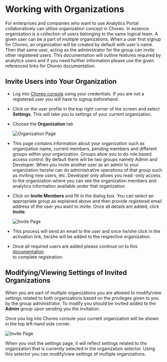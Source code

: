 # Working with Organizations

For enterprises and companies who want to use Analytics Portal collaboratively can utilize organization
 concept in Choreo. In essence organization is a collection of users belonging to the same logical team. A given user
  can be a part of multiple organizations. When a user first signup for Choreo, an organization will be created by
   default with user's name. Then that same user, acting as the administrator for the group can invite other
    registered users. This documentation will outline features required by analytics users and if you need further
     information please use the given referenced links for Choreo documentation.

## Invite Users into Your Organization
    
- Log into [Choreo console](https://console.choreo.dev/login/) using your credentials. If you are not a registered user you will have to signup
 beforehand. 
- Click on the user profile in the top right corner of the screen and select **Settings**. This will take you to
 settings of your current organization.
- Choose the **Organization** tab

  ![Organization Page]({{base_path}}/assets/img/observe/organization-page.png)

- This page contains information about your organization such as organization name, current members, pending members
 and different groups within your organization. Groups allow you to do role based access control. By default there
  will be two groups namely Admin and Developer. When you invite another user as an admin to your organization he/she
   can do administrative operations of that group such as inviting new users, etc. Developer only allows you read
   -only access to the organization where you can see the organization members and analytics information available
    under that organization
- Click on **Invite Members** and fill in the dialog box. You can select an appropriate group as explained above and
 then provide registered email address of the user you want to invite. Once all details are added, click **Invite**.

  ![Invite Page]({{base_path}}/assets/img/observe/invite-dialogue-box.png)

- This process will send an email to the user and once he/she click in the activation link, he/she will be added to the
 respective organization.
- Once all required users are added please continue on to this [documentation]({{base_path}}/observe/api-manager-analytics/configure-analytics/register-for-analytics)  
to complete registration.

## Modifying/Viewing Settings of Invited Organizations
When you are part of multiple organizations you are allowed to modify/view settings related to both
 organizations based on the privileges given to you by the group administrator. To modify you should be invited added
  to the **Admin** group upon sending you the invitation. 
  
Once you log into Choreo console your current organization will be shown in the top left-hand side corner. 

![Invite Page]({{base_path}}/assets/img/observe/organization-selector.png)

When you visit the settings page, it will reflect settings related to the organization that is currently selected in
  the organization selector. Using this selector you can modify/view settings of multiple organizations.
